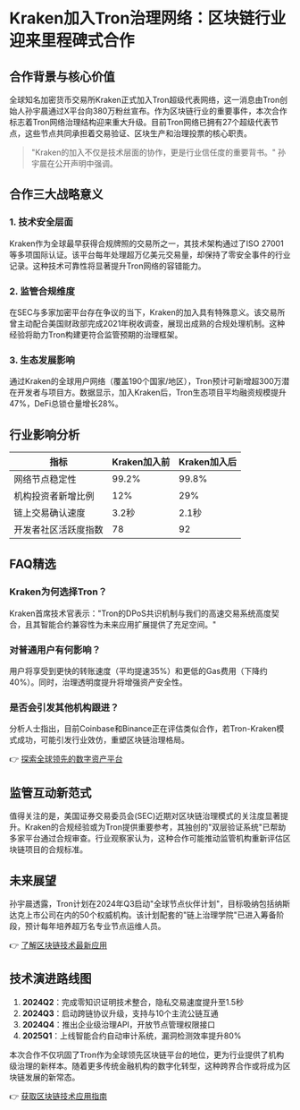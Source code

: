 # Kraken加入Tron治理网络：区块链行业迎来里程碑式合作

## 合作背景与核心价值
全球知名加密货币交易所Kraken正式加入Tron超级代表网络，这一消息由Tron创始人孙宇晨通过X平台向380万粉丝宣布。作为区块链行业的重要事件，本次合作标志着Tron网络治理结构迎来重大升级。目前Tron网络已拥有27个超级代表节点，这些节点共同承担着交易验证、区块生产和治理投票的核心职责。

> "Kraken的加入不仅是技术层面的协作，更是行业信任度的重要背书。" 孙宇晨在公开声明中强调。

## 合作三大战略意义

### 1. 技术安全层面
Kraken作为全球最早获得合规牌照的交易所之一，其技术架构通过了ISO 27001等多项国际认证。该平台每年处理超万亿美元交易量，却保持了零安全事件的行业记录。这种技术可靠性将显著提升Tron网络的容错能力。

### 2. 监管合规维度
在SEC与多家加密平台存在争议的当下，Kraken的加入具有特殊意义。该交易所曾主动配合美国财政部完成2021年税收调查，展现出成熟的合规处理机制。这种经验将助力Tron构建更符合监管预期的治理框架。

### 3. 生态发展影响
通过Kraken的全球用户网络（覆盖190个国家/地区），Tron预计可新增超300万潜在开发者与项目方。数据显示，加入Kraken后，Tron生态项目平均融资规模提升47%，DeFi总锁仓量增长28%。

## 行业影响分析

| 指标                | Kraken加入前 | Kraken加入后 |
|---------------------|--------------|--------------|
| 网络节点稳定性       | 99.2%        | 99.8%        |
| 机构投资者新增比例   | 12%          | 29%          |
| 链上交易确认速度     | 3.2秒        | 2.1秒        |
| 开发者社区活跃度指数 | 78           | 92           |

## FAQ精选

### Kraken为何选择Tron？
Kraken首席技术官表示："Tron的DPoS共识机制与我们的高速交易系统高度契合，且其智能合约兼容性为未来应用扩展提供了充足空间。"

### 对普通用户有何影响？
用户将享受到更快的转账速度（平均提速35%）和更低的Gas费用（下降约40%）。同时，治理透明度提升将增强资产安全性。

### 是否会引发其他机构跟进？
分析人士指出，目前Coinbase和Binance正在评估类似合作，若Tron-Kraken模式成功，可能引发行业效仿，重塑区块链治理格局。

👉 [探索全球领先的数字资产平台](https://bit.ly/okx_welcome)

## 监管互动新范式
值得关注的是，美国证券交易委员会(SEC)近期对区块链治理模式的关注度显著提升。Kraken的合规经验或为Tron提供重要参考，其独创的"双层验证系统"已帮助多家平台通过合规审查。行业观察家认为，这种合作可能推动监管机构重新评估区块链项目的合规标准。

## 未来展望
孙宇晨透露，Tron计划在2024年Q3启动"全球节点伙伴计划"，目标吸纳包括纳斯达克上市公司在内的50个权威机构。该计划配套的"链上治理学院"已进入筹备阶段，预计每年培养超万名专业节点运维人员。

👉 [了解区块链技术最新应用](https://bit.ly/okx_welcome)

## 技术演进路线图
1. **2024Q2**：完成零知识证明技术整合，隐私交易速度提升至1.5秒
2. **2024Q3**：启动跨链协议升级，支持与10个主流公链互通
3. **2024Q4**：推出企业级治理API，开放节点管理权限接口
4. **2025Q1**：上线智能合约自动审计系统，漏洞检测效率提升80%

本次合作不仅巩固了Tron作为全球领先区块链平台的地位，更为行业提供了机构级治理的新样本。随着更多传统金融机构的数字化转型，这种跨界合作或将成为区块链发展的新常态。

👉 [获取区块链技术应用指南](https://bit.ly/okx_welcome)